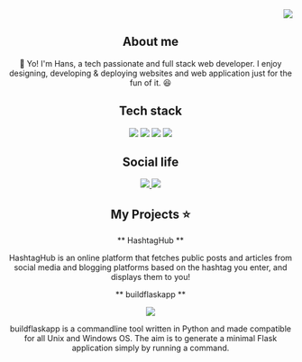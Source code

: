 <div align="right">
    <img src="https://pluspng.com/img-png/dragon-png-green-dragon-png-images-free-drago-picture-1506.png">
</div>

<div align="center">

## About me

:wave: Yo! I'm Hans, a tech passionate and full stack web developer. I enjoy designing, developing & deploying websites and web application just for the fun of it. :satisfied:

## Tech stack
<img src="https://cdn4.iconfinder.com/data/icons/logos-brands-5/24/flask-256.png">
<img src="https://cdn4.iconfinder.com/data/icons/logos-3/600/React.js_logo-256.png">
<img src="https://cdn4.iconfinder.com/data/icons/logos-3/512/mongodb-2-256.png">
<img src="https://cdn3.iconfinder.com/data/icons/logos-and-brands-adobe/512/267_Python-256.png">

## Social life

<a href="https://twitter.com/akhilmaulloo">
<img src="https://cdn3.iconfinder.com/data/icons/social-media-chamfered-corner/154/twitter-256.png">
</a>
<a href="https://linkedin.com/in/akhilmaulloo">
<img src="https://cdn0.iconfinder.com/data/icons/social-flat-rounded-rects/512/linkedin-256.png">
</a>

## My Projects :star:

** HashtagHub **

HashtagHub is an online platform that fetches public posts and articles from social media and blogging platforms based on the hashtag you enter, and displays them to you!

** buildflaskapp **

<a href="https://github.com/buildflaskapp/buildflaskapp/stargazers"><img src="https://img.shields.io/github/buildflaskapp/buildflaskapp" atl="Stars"></a>

buildflaskapp is a commandline tool written in Python and made compatible for all Unix and Windows OS. The aim is to generate a minimal Flask application simply by running a command.

</div>